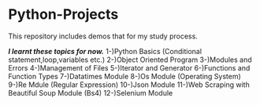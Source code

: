# Python-Projects


This repository includes demos that for my study process.

***I learnt these topics for now.***
1-)Python Basics (Conditional statement,loop,variables etc.)
2-)Object Oriented Program
3-)Modules and Errors
4-)Management of Files
5-)Iterator and Generator
6-)Functions and Function Types
7-)Datatimes Module
8-)Os Module (Operating System)
9-)Re Mdule (Regular Expression)
10-)Json Module
11-)Web Scraping with Beautiful Soup Module (Bs4)
12-)Selenium Module
